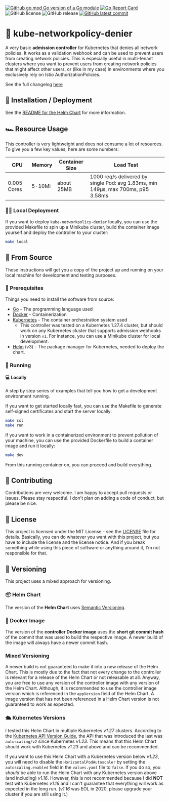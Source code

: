 [![GitHub go.mod Go version of a Go module](https://img.shields.io/github/go-mod/go-version/torbendury/kube-networkpolicy-denier.svg)](https://github.com/torbendury/kube-networkpolicy-denier)
[![Go Report Card](https://goreportcard.com/badge/github.com/torbendury/kube-networkpolicy-denier)](https://goreportcard.com/report/github.com/torbendury/kube-networkpolicy-denier)
![GitHub license](https://img.shields.io/github/license/torbendury/kube-networkpolicy-denier.svg)
![GitHub release](https://img.shields.io/github/release/torbendury/kube-networkpolicy-denier.svg)
[![GitHub latest commit](https://badgen.net/github/last-commit/torbendury/kube-networkpolicy-denier)](https://GitHub.com/torbendury/kube-networkpolicy-denier/commit/)

# 👮 kube-networkpolicy-denier

A very basic **admission controller** for Kubernetes that denies all network policies. It works as a validation webhook and can be used to prevent users from creating network policies. This is especially useful in multi-tenant clusters where you want to prevent users from creating network policies that might affect other users, or (like in my case) in environments where you exclusively rely on Istio AuthorizationPolicies.

See the full changelog [here](https://github.com/torbendury/kube-networkpolicy-denier/blob/main/CHANGELOG.md)

## 🚀 Installation / Deployment

See the [README for the Helm Chart](helm/kube-networkpolicy-denier/README.md) for more information.

## 🏎️ Resource Usage

This controller is very lightweight and does not consume a lot of resources. To give you a few key values, here are some numbers:

| CPU | Memory | Container Size | Load Test |
| ---------- | ------------- | -------------------- | --------- |
| 0.005 Cores | 5-10Mi | about 25MB | 1000 req/s delivered by single Pod: avg 1.83ms, min 149µs, max 700ms, p95 3.58ms |

### 🧑‍💻 Local Deployment

If you want to deploy `kube-networkpolicy-denier` locally, you can use the provided Makefile to spin up a Minikube cluster, build the container image yourself and deploy the controller to your cluster:

```bash
make local
```

## 📝 From Source

These instructions will get you a copy of the project up and running on your local machine for development and testing purposes.

### 💾 Prerequisites

Things you need to install the software from source:

- [Go](https://go.dev/doc/install) - The programming language used
- [Docker](https://docs.docker.com/get-docker/) - Containerization
- [Kubernetes](https://kubernetes.io/docs/tasks/tools/) - The container orchestration system used
  - This controller was tested on a Kubernetes 1.27.4 cluster, but should work on any Kubernetes cluster that supports admission webhooks in version `v1`. For instance, you can use a Minikube cluster for local development.
- [Helm](https://helm.sh/docs/intro/install/) (v3) - The package manager for Kubernetes, needed to deploy the chart.

### 🏃 Running

#### 💻 Locally

A step by step series of examples that tell you how to get a development environment running.

If you want to get started locally fast, you can use the Makefile to generate self-signed certificates and start the server locally:

```bash
make ssl
make run
```

If you want to work in a containerized environment to prevent pollution of your machine, you can use the provided Dockerfile to build a container image and run it locally:

```bash
make dev
```

From this running container on, you can proceed and build everything.

## 🤝 Contributing

Contributions are very welcome. I am happy to accept pull requests or issues. Please stay respectful. I don't plan on adding a code of conduct, but please be nice.

## 📜 License

This project is licensed under the MIT License - see the [LICENSE](LICENSE) file for details. Basically, you can do whatever you want with this project, but you have to include the license and the license notice. And if you break something while using this piece of software or anything around it, I'm not responsible for that.

## 🫴 Versioning

This project uses a mixed approach for versioning.

### 📦 Helm Chart

The version of the **Helm Chart** uses [Semantic Versioning](https://semver.org).

### 🐳 Docker Image

The version of the **controller Docker image** uses the **short git commit hash** of the commit that was used to build the respective image. A newer build of the image will always have a newer commit hash.

### Mixed Versioning

A newer build is not guaranteed to make it into a new release of the Helm Chart. This is mostly due to the fact that not every change to the controller is relevant for a release of the Helm Chart or not releasable at all. Anyway, you are free to use any version of the controller image with any version of the Helm Chart. Although, it is recommended to use the controller image version which is referenced in the `appVersion` field of the Helm Chart. A image version that has not been referenced in a Helm Chart version is not guaranteed to work as expected.

### 🛳️ Kubernetes Versions

I tested this Helm Chart in multiple Kubernetes *v1.27* clusters. According to the [Kubernetes API Version Guide](https://kubernetes.io/docs/reference/using-api/deprecation-guide/), the API that was introduced the last was `autoscaling/v2` since Kubernetes *v1.23*. This means that this Helm Chart should work with Kubernetes *v1.23* and above and can be recommended.

If you want to use this Helm Chart with a Kubernetes version below *v1.23*, you will need to disable the `HorizontalPodAutoscaler` by setting the `autoscaling.enabled` field in the `values.yaml` file to `false`. If you do so, you *should* be able to run the Helm Chart with any Kubernetes version above (and including) *v1.16*. However, this is not recommended because I did **NOT** test with Kubernetes *v1.16* and I can't guarantee that everything will work as expected in the long run. (*v1.16* was EOL in 2020, please upgrade your cluster if you are still using it.)
